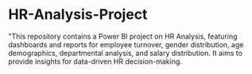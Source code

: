 # HR-Analysis-Project
"This repository contains a Power BI project on HR Analysis, featuring dashboards and reports for employee turnover, gender distribution, age demographics, departmental analysis, and salary distribution. It aims to provide insights for data-driven HR decision-making.
